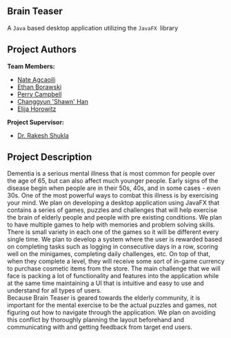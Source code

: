 ## Brain Teaser
A `Java` based desktop application utilizing the `JavaFX `library

## Project Authors
**Team Members:**
- [Nate Agcaoili](https://github.com/NateAgcaoili)
- [Ethan Borawski](https://github.com/violanticB)
- [Perry Campbell](https://github.com/pc02130)
- [Changgyun 'Shawn' Han](https://github.com/Shawn14121)
- [Elija Horowitz](https://github.com/ElijahHorowitz)

**Project Supervisor:**
- [Dr. Rakesh Shukla](https://github.com/Rakesh-Project)

## Project Description
Dementia is a serious mental illness that is most common for people over the age of 65, but can also affect much younger people.  Early signs of the disease begin when people are in their 50s, 40s, and in some cases - even 30s.  One of the most powerful ways to combat this illness is by exercising your mind.
We plan on developing a desktop application using JavaFX that contains a series of games, puzzles and challenges that will help exercise the brain of elderly people and people with pre existing conditions. 
We plan to have multiple games to help with memories and problem solving skills. There is small variety in each one of the games so it will be different every single time.
We plan to develop a system where the user is rewarded based on completing tasks such as logging in consecutive days in a row, scoring well on the minigames, completing daily challenges, etc. On top of that, when they complete a level, they will receive some sort of in-game currency to purchase cosmetic items from the store.
The main challenge that we will face is packing a lot of functionality and features into the application while at the same time maintaining a UI that is intuitive and easy to use and understand for all types of users.  
Because Brain Teaser is geared towards the elderly community, it is important for the mental exercise to be the actual puzzles and games, not figuring out how to navigate through the application.  We plan on avoiding this conflict by thoroughly planning the layout beforehand and communicating with and getting feedback from target end users.
